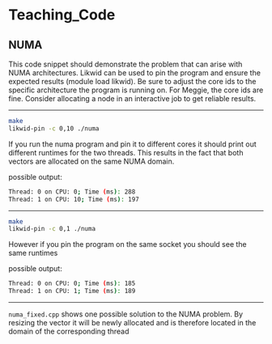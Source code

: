# Teaching_Code
## NUMA
This code snippet should demonstrate the problem that can arise with NUMA architectures.
Likwid can be used to pin the program and ensure the expected results (module load likwid).
Be sure to adjust the core ids to the specific architecture the program is running on.
For Meggie, the core ids are fine.
Consider allocating a node in an interactive job to get reliable results.

---
```bash
make
likwid-pin -c 0,10 ./numa
```

If you run the numa program and pin it to different cores it should print out different runtimes for the two threads.
This results in the fact that both vectors are allocated on the same NUMA domain.

possible output:
```bash
Thread: 0 on CPU: 0; Time (ms): 288
Thread: 1 on CPU: 10; Time (ms): 197
```

---

```bash
make
likwid-pin -c 0,1 ./numa
```

However if you pin the program on the same socket you should see the same runtimes

possible output:
```bash
Thread: 0 on CPU: 0; Time (ms): 185
Thread: 1 on CPU: 1; Time (ms): 189
```
---

`numa_fixed.cpp` shows one possible solution to the NUMA problem.
By resizing the vector it will be newly allocated and is therefore located in the domain of the corresponding thread
